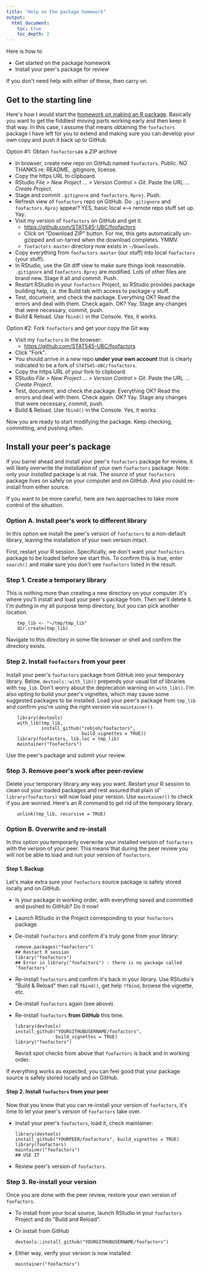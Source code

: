 ```yaml
---
title: "Help on the package homework"
output:
  html_document:
    toc: true 
    toc_depth: 2
---
```


Here is how to

  * Get started on the package homework
  * Install your peer's package for review

If you don't need help with either of these, then carry on.

## Get to the starting line

Here's how I would start the [homework on making an R package](hw08_package.html). Basically you want to get the fiddliest moving parts working early and then keep it that way. In this case, I assume that means obtaining the `foofactors` package I have left for you to extend and making sure you can develop your own copy and push it back up to GitHub.

Option #1: Obtain `foofactors`as a ZIP archive

  * In browser, create new repo on GitHub named `foofactors`. Public. NO THANKS re: README, .gitignore, license.
  * Copy the https URL to clipboard.
  * RStudio *File > New Project ... > Version Control > Git*. Paste the URL ... *Create Project*.
  * Stage and commit `.gitignore` and `foofactors.Rproj`. Push.
  * Refresh view of `foofactors` repo on GitHub. Do `.gitignore` and `foofactors.Rproj` appear? YES, basic local <--> remote repo stuff set up. Yay. 
  * Visit my version of `foofactors` on GitHub and get it.
    - <https://github.com/STAT545-UBC/foofactors>
    - Click on "Download ZIP" button. For me, this gets automatically un-gzipped and un-tarred when the download completes. YMMV.
    - `foofactors-master` directory now exists in `~/Downloads`.
  * Copy everything from `foofactors-master` (our stuff) into local `foofactors` (your stuff).
  * In RStudio, use the Git diff view to make sure things look reasonable. `.gitignore` and `foofactors.Rproj` are modified. Lots of other files are brand new. Stage it all and commit. Push.
  * Restart RStudio in your `foofactors` Project, so RStudio provides package building help, i.e. the Build tab with access to package-y stuff.
  * Test, document, and check the package. Everything OK? Read the errors and deal with them. Check again. OK? Yay. Stage any changes that were necessary, commit, push.
  * Build & Reload. Use `fbind()` in the Console. Yes, it works.

Option #2: Fork `foofactors` and get your copy the Git way

  * Visit my `foofactors` in the browser:
    - <https://github.com/STAT545-UBC/foofactors>
  * Click "Fork".
  * You should arrive in a new repo **under your own account** that is clearly indicated to be a fork of `STAT545-UBC/foofactors`.
  * Copy the https URL of your fork to clipboard.
  * RStudio *File > New Project ... > Version Control > Git*. Paste the URL ... *Create Project*.
  * Test, document, and check the package. Everything OK? Read the errors and deal with them. Check again. OK? Yay. Stage any changes that were necessary, commit, push.
  * Build & Reload. Use `fbind()` in the Console. Yes, it works.

Now you are ready to start modifying the package. Keep checking, committing, and pushing often.

## Install your peer's package

If you barrel ahead and install your peer's `foofactors` package for review, it will likely overwrite the installation of your own `foofactors` package. Note: only your *installed* package is at risk. The *source* of your `foofactors` package lives on safely on your computer and on GitHub. And you could re-install from either source.

If you want to be more careful, here are two approaches to take more control of the situation.

### Option A. Install peer's work to different library

In this option we install the peer's version of `foofactors` to a non-default library, leaving the installation of your own version intact.

First, restart your R session. Specifically, we don't want *your* `foofactors` package to be loaded before we start this. To confirm this is true, enter `search()` and make sure you don't see `foofactors` listed in the result.

### Step 1. Create a temporary library

This is nothing more than creating a new directory on your computer. It's where you'll install and load your peer's package from. Then we'll delete it. I'm putting in my all purpose temp directory, but you can pick another location.

        tmp_lib <- "~/tmp/tmp_lib"
        dir.create(tmp_lib)

Navigate to this directory in some file browser or shell and confirm the directory exists.

### Step 2. Install `foofactors` from your peer

Install your peer's `foofactors` package from GitHub into your temporary library. Below, `devtools::with_lib()` prepends your usual list of libraries with `tmp_lib`. Don't worry about the deprecation warning on `with_lib()`. I'm also opting to build your peer's vignettes, which may cause some suggested packages to be installed. Load your peer's package from `tmp_lib` and confirm you're using the right version via `maintainer()`.

        library(devtools)
        with_lib(tmp_lib,
                 install_github("rebjoh/foofactors",
                                build_vignettes = TRUE))
        library(foofactors, lib.loc = tmp_lib)
        maintainer("foofactors")

Use the peer's package and submit your review.

### Step 3. Remove peer's work after peer-review

Delete your temporary library any way you want. Restart your R session to clean out your loaded packages and rest assured that plain ol' `library(foofactors)` will now load *your* version. Use `maintainer()` to check if you are worried. Here's an R command to get rid of the temporary library.

        unlink(tmp_lib, recursive = TRUE)

### Option B. Overwrite and re-install

In this option you temporarily overwrite your installed version of `foofactors` with the version of your peer. This means that during the peer review you will not be able to load and run your version of `foofactors`.

#### Step 1. Backup

Let's make extra sure your `foofactors` source package is safely stored locally and on GitHub.

  * Is your package in working order, with everything saved and committed and pushed to GitHub? Do it now!
  * Launch RStudio in the Project corresponding to your `foofactors` package.
  * De-install `foofactors` and confirm it's truly gone from your library:

        remove.packages("foofactors")
        ## Restart R session
        library("foofactors")
        ## Error in library("foofactors") : there is no package called ‘foofactors’

  * Re-install `foofactors` and confirm it's back in your library. Use RStudio's "Build & Reload" then call `fbind()`, get help `?fbind`, browse the vignette, etc.
  * De-install `foofactors` again (see above).
  * Re-install `foofactors` __from GitHub__ this time.

        library(devtools)
        install_github("YOURGITHUBUSERNAME/foofactors",
                       build_vignettes = TRUE)
        library("foofactors")

    Revisit spot checks from above that `foofactors` is back and in working order.

If everything works as expected, you can feel good that your package source is safely stored locally and on GitHub.

#### Step 2. Install `foofactors` from your peer

Now that you know that you can re-install your version of `foofactors`, it's time to let your peer's version of `foofactors` take over.

  * Install your peer's `foofactors`, load it, check maintainer:

        library(devtools)
        install_github("YOURPEER/foofactors", build_vignettes = TRUE) 
        library(foofactors)
        maintainer("foofactors")
        ## USE IT

  * Review peer's version of `foofactors`.

### Step 3. Re-install your version

Once you are done with the peer review, restore your own version of `foofactors`.

  * To install from your local source, launch RStudio in your `foofactors` Project and do "Build and Reload".
  * Or install from GitHub

        devtools::install_github("YOURGITHUBUSERNAME/foofactors")

  * Either way, verify your version is now installed:

        maintainer("foofactors")
